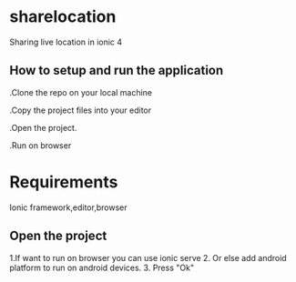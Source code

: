 # sharelocation
Sharing live location in ionic 4
## How to setup and run the application 
.Clone the repo on your local machine

.Copy the project files into your editor

.Open the project.

.Run on browser

# Requirements

Ionic framework,editor,browser

## Open the project
  1.If want to run on browser you can use ionic serve
  2. Or else add android platform to run on android devices.
  3. Press "Ok"
